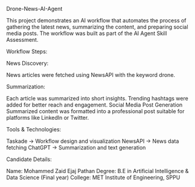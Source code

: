 Drone-News-AI-Agent

This project demonstrates an AI workflow that automates the process of gathering the latest news, summarizing the content, and preparing social media posts. The workflow was built as part of the AI Agent Skill Assessment.

Workflow Steps:

News Discovery:

News articles were fetched using NewsAPI with the keyword drone.

Summarization:

Each article was summarized into short insights.
Trending hashtags were added for better reach and engagement.
Social Media Post Generation
Summarized content was formatted into a professional post suitable for platforms like LinkedIn or Twitter.

Tools & Technologies:

Taskade → Workflow design and visualization
NewsAPI → News data fetching
ChatGPT → Summarization and text generation

Candidate Details:

Name: Mohammed Zaid Ejaj Pathan
Degree: B.E in Artificial Intelligence & Data Science (Final year)
College: MET Institute of Engineering, SPPU
